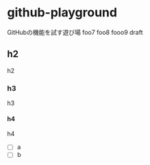 # github-playground
GitHubの機能を試す遊び場
foo7
foo8
fooo9
draft

## h2

h2

### h3

h3

#### h4

h4

- [ ] a
- [ ] b

